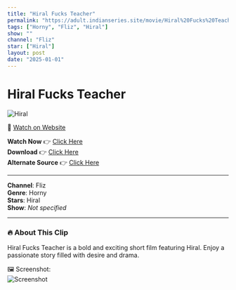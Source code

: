```yaml
---
title: "Hiral Fucks Teacher"
permalink: "https://adult.indianseries.site/movie/Hiral%20Fucks%20Teacher"
tags: ["Horny", "Fliz", "Hiral"]
show: ""
channel: "Fliz"
star: ["Hiral"]
layout: post
date: "2025-01-01"
---
```


# Hiral Fucks Teacher

![Hiral](https://shorts.desisins.com/wp-content/uploads/2023/09/Hiral-DesiSins.com_.jpg)

🔗 [Watch on Website](https://adult.indianseries.site/movie/Hiral%20Fucks%20Teacher)

**Watch Now** 👉 [Click Here](https://adult.indianseries.site/movie/Hiral%20Fucks%20Teacher)  
**Download** 👉 [Click Here](https://adult.indianseries.site/movie/Hiral%20Fucks%20Teacher)  
**Alternate Source** 👉 [Click Here](https://adult.indianseries.site/movie/Hiral%20Fucks%20Teacher)

---

**Channel**: Fliz  
**Genre**: Horny  
**Stars**: Hiral  
**Show**: *Not specified*

---

### 🔥 About This Clip

Hiral Fucks Teacher is a bold and exciting short film featuring Hiral. Enjoy a passionate story filled with desire and drama.
 
🖼️ Screenshot:  
![Screenshot](https://shorts.desisins.com/wp-content/uploads/2023/09/Hiral-DesiSins.com_.jpg)
